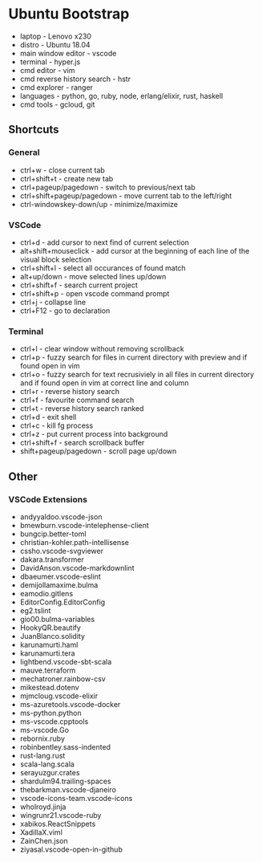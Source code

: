 # Ubuntu Bootstrap

* laptop - Lenovo x230
* distro - Ubuntu 18.04
* main window editor - vscode
* terminal - hyper.js
* cmd editor - vim
* cmd reverse history search - hstr
* cmd explorer - ranger
* languages - python, go, ruby, node, erlang/elixir, rust, haskell
* cmd tools - gcloud, git

## Shortcuts

### General

* ctrl+w - close current tab
* ctrl+shift+t - create new tab
* ctrl+pageup/pagedown - switch to previous/next tab
* ctrl+shift+pageup/pagedown - move current tab to the left/right
* ctrl-windowskey-down/up - minimize/maximize

### VSCode

* ctrl+d - add cursor to next find of current selection
* alt+shift+mouseclick - add cursor at the beginning of each line of the visual block selection
* ctrl+shift+l - select all occurances of found match
* alt+up/down - move selected lines up/down
* ctrl+shift+f - search current project
* ctrl+shift+p - open vscode command prompt
* ctrl+j - collapse line
* ctrl+F12 - go to declaration

### Terminal

* ctrl+l - clear window without removing scrollback
* ctrl+p - fuzzy search for files in current directory with preview and if found open in vim
* ctrl+o - fuzzy search for text recrusiviely in all files in current directory and if found open in vim at correct line and column
* ctrl+r - reverse history search
* ctrl+f - favourite command search
* ctrl+t - reverse history search ranked
* ctrl+d - exit shell
* ctrl+c - kill fg process
* ctrl+z - put current process into background
* ctrl+shift+f - search scrollback buffer
* shift+pageup/pagedown - scroll page up/down

## Other

### VSCode Extensions

* andyyaldoo.vscode-json
* bmewburn.vscode-intelephense-client
* bungcip.better-toml
* christian-kohler.path-intellisense
* cssho.vscode-svgviewer
* dakara.transformer
* DavidAnson.vscode-markdownlint
* dbaeumer.vscode-eslint
* demijollamaxime.bulma
* eamodio.gitlens
* EditorConfig.EditorConfig
* eg2.tslint
* gio00.bulma-variables
* HookyQR.beautify
* JuanBlanco.solidity
* karunamurti.haml
* karunamurti.tera
* lightbend.vscode-sbt-scala
* mauve.terraform
* mechatroner.rainbow-csv
* mikestead.dotenv
* mjmcloug.vscode-elixir
* ms-azuretools.vscode-docker
* ms-python.python
* ms-vscode.cpptools
* ms-vscode.Go
* rebornix.ruby
* robinbentley.sass-indented
* rust-lang.rust
* scala-lang.scala
* serayuzgur.crates
* shardulm94.trailing-spaces
* thebarkman.vscode-djaneiro
* vscode-icons-team.vscode-icons
* wholroyd.jinja
* wingrunr21.vscode-ruby
* xabikos.ReactSnippets
* XadillaX.viml
* ZainChen.json
* ziyasal.vscode-open-in-github
